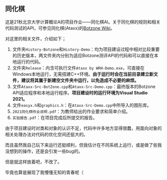 ## **同化棋**

这是21秋北京大学计算概论A的项目作业——同化棋AI。关于同化棋的规则和相关代码测试的API，可参见同化棋(Ataxx)的[Botzone Wiki](https://wiki.botzone.org.cn/index.php?title=Ataxx)。

对这里的相关文件，介绍如下；

1) 文件夹`History-Botzone`和`History-Demo`：均为项目建设过程中相对比较重要的历史版本，两文件夹内分别为适应Botzone测评API的代码和可以直接在本地运行的代码。
2) 文件夹`Release`：内含可执行文件`Ataxx by WRH-Demo.exe`，可直接在Windows本地运行，无需搭建C++环境。**由于运行时会在当前目录建立新文件，建议将其置于新建空文件夹中运行，以免造成不必要的麻烦。**
3) 文件`Ataxx-Src-BotZone.cpp`和`Ataxx-Src-Demo.cpp`：最终版本的Botzone API适应程序和本地运行程序。**项目建设时的运行环境为Visual Studio 2021。**
4) 文件`easyx.h`和`graphics.h`：在`Ataxx-Src-Demo.cpp`中所导入的图形库。
5) `2021同化棋作业说明.pdf`：为教师给出的作业要求和简单介绍。
6) `实验报告.pdf`：在项目完成后所提交的报告。

由于项目建设时对类和对象的认识不足，代码中许多地方显得很蠢，用面向对象的相关处理办法对代码的优化空间还挺大的。

而且虽然我自己玩下来运行还挺顺利，但我估计在不同系统上运行，或是做了些我没想到的操作，还是会引发一些bug的。

但是就这样放着吧，不改了。

毕竟也算是展现了我懵懂无知的青春呢（
